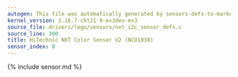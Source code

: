 ```yaml
---
autogen: This file was automatically generated by sensors-defs-to-markdown.py
kernel_version: 3.16.7-ckt21-9-ev3dev-ev3
source_file: drivers/lego/sensors/nxt_i2c_sensor_defs.c
source_line: 300
title: HiTechnic NXT Color Sensor V2 (NCO1038)
sensor_index: 8
---
```


{% include sensor.md %}
